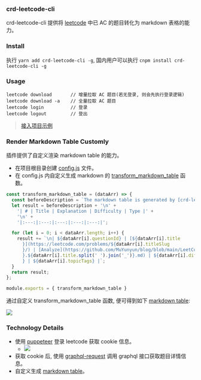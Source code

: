 ### crd-leetcode-cli

crd-leetcode-cli 提供将 [leetcode](https://leetcode-cn.com/) 中已 AC 的题目转化为 markdown 表格的能力。

### Install

执行 `yarn add crd-leetcode-cli -g`, 国内用户可以执行 `cnpm install crd-leetcode-cli -g`

### Usage

```
leetcode download       // 增量拉取 AC 题目(若无登录, 则会先执行登录逻辑)
leetcode download -a    // 全量拉取 AC 题目
leetcode login          // 登录
leetcode logout         // 登出
```

> [接入项目示例](https://github.com/MuYunyun/blog/blob/main/package.json#L8-L9)

### Render Markdown Table Customly

插件提供了自定义渲染 markdown table 的能力。

* 在项目根目录创建 [config.js](https://github.com/MuYunyun/blog/blob/main/config.js) 文件。
* 在 config.js 内自定义生成 markdown 的 [transform_markdown_table](https://github.com/MuYunyun/blog/blob/main/config.js#L5-L22) 函数。

```js
const transform_markdown_table = (dataArr) => {
  const beforeDescription = `The markdown table is generated by [crd-leetcode-cli](https://github.com/MuYunyun/create-react-doc/tree/main/packages/leetcode-cli)`;
  let result = beforeDescription + '\n' +
    '| # | Title | Explanation | Difficulty | Type |' +
    '\n' +
    '|:---:|:---:|:---:|:---:|:---:|';

  for (let i = 0; i < dataArr.length; i++) {
    result += `\n| ${dataArr[i].questionId} | [${dataArr[i].title
      }](https://leetcode.com/problems/${dataArr[i].titleSlug
      }/) | [Analyze](https://github.com/MuYunyun/blog/blob/main/LeetCode/${dataArr[i].questionId
      }.${dataArr[i].title.split(' ').join('_')}.md) | ${dataArr[i].difficulty
      } | ${dataArr[i].topicTags} |`;
  }
  return result;
};

module.exports = { transform_markdown_table }
```

通过自定义 transform_markdown_table 函数, 便可得到如下 [markdown table](https://github.com/MuYunyun/blog/tree/main/LeetCode):

![](http://with.muyunyun.cn/0dd6ef8677ddcbd904cff9a23722df18.jpg)

### Technology Details

* 使用 [puppeteer](https://github.com/puppeteer/puppeteer) 登录 leetcode 获取 cookie 信息。
  * ![](http://with.muyunyun.cn/f9301658ff81e6d47dcaab3684cab1ce.jpg)
* 获取 cookie 后, 使用 [graphql-request](https://github.com/prisma-labs/graphql-request) 调用 graphql 接口获取题目详情信息。
* 自定义生成 [markdown table](https://github.com/MuYunyun/blog/tree/main/LeetCode)。
